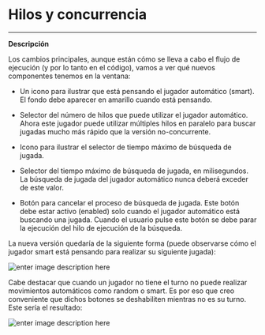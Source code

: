 <!--Creado por Jonathan Carrero -->

**Hilos y concurrencia**
==============
----------

**Descripción**

Los cambios principales, aunque están cómo se lleva a cabo el flujo de ejecución (y por lo tanto en el código), vamos a ver qué nuevos componentes tenemos en la ventana:

- Un icono para ilustrar que está pensando el jugador automático (smart). El fondo debe aparecer en amarillo cuando está pensando.

- Selector del número de hilos que puede utilizar el jugador automático. Ahora este jugador puede utilizar múltiples hilos en paralelo para buscar jugadas mucho más rápido que la versión no-concurrente.

- Icono para ilustrar el selector de tiempo máximo de búsqueda de jugada.

- Selector del tiempo máximo de búsqueda de jugada, en milisegundos. La búsqueda de jugada del jugador automático nunca deberá exceder de este valor.

- Botón para cancelar el proceso de búsqueda de jugada. Este botón debe estar activo (enabled) solo cuando el jugador automático está buscando una jugada. Cuando el usuario pulse este botón se debe parar la ejecución del hilo de ejecución de la búsqueda.

La nueva versión quedaría de la siguiente forma (puede observarse cómo el jugador smart está pensando para realizar su siguiente jugada):

![enter image description here](https://github.com/Joncarre/Java-language/blob/master/Programaci%C3%B3n%20en%20Java/Juegos%20usando%20MVC/images/6_1.png)

Cabe destacar que cuando un jugador no tiene el turno no puede realizar movimientos automáticos como random o smart. Es por eso que creo conveniente que dichos botones se deshabiliten mientras no es su turno. Este sería el resultado:

![enter image description here](https://github.com/Joncarre/Java-language/blob/master/Programaci%C3%B3n%20en%20Java/Juegos%20usando%20MVC/images/6_2.png)
